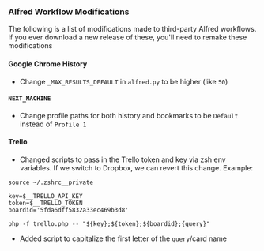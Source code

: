 ### Alfred Workflow Modifications

The following is a list of modifications made to third-party Alfred workflows. If you ever download a new release of these, you'll need to remake these modifications

#### Google Chrome History

- Change `_MAX_RESULTS_DEFAULT` in `alfred.py` to be higher (like `50`)

#### `NEXT_MACHINE`

- Change profile paths for both history and bookmarks to be `Default` instead of `Profile 1`

#### Trello

- Changed scripts to pass in the Trello token and key via zsh env variables. If we switch to Dropbox, we can revert this change. Example:

```shell
source ~/.zshrc__private

key=$__TRELLO_API_KEY
token=$__TRELLO_TOKEN
boardid='5fda6dff5832a33ec469b3d8'

php -f trello.php -- "${key};${token};${boardid};{query}"
```

- Added script to capitalize the first letter of the `query`/card name